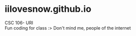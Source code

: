 # iilovesnow.github.io
CSC 106- URI <br>
Fun coding for class :> Don't mind me, people of the internet 
